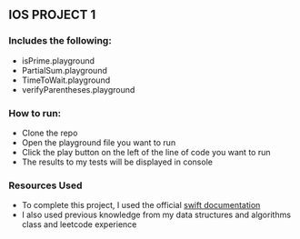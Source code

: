 ## IOS PROJECT 1


### Includes the following:
- isPrime.playground
- PartialSum.playground
- TimeToWait.playground
- verifyParentheses.playground

### How to run:
- Clone the repo
- Open the playground file you want to run
- Click the play button on the left of the line of code you want to run
- The results to my tests will be displayed in console

### Resources Used
- To complete this project, I used the official [swift documentation](https://docs.swift.org/swift-book/documentation/the-swift-programming-language)
- I also used previous knowledge from my data structures and algorithms class and leetcode experience




